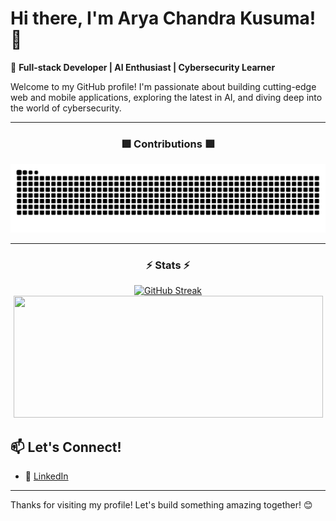 # Hi there, I'm Arya Chandra Kusuma! 👋

🚀 **Full-stack Developer | AI Enthusiast | Cybersecurity Learner**

Welcome to my GitHub profile! I'm passionate about building cutting-edge web and mobile applications, exploring the latest in AI, and diving deep into the world of cybersecurity.

---

<div align="center">
    <h3>🟩 Contributions 🟩</h3>
    <picture>
        <source media="(prefers-color-scheme: dark)" srcset="https://raw.githubusercontent.com/aryachandrak/aryachandrak/output/github-snake-dark.svg" />
        <source media="(prefers-color-scheme: light)" srcset="https://raw.githubusercontent.com/aryachandrak/aryachandrak/output/github-snake.svg" />
        <img alt="github-snake" src="https://raw.githubusercontent.com/aryachandrak/aryachandrak/output/github-snake-dark.svg" />
    </picture>
</div>

<hr />

<div align="center">
    <h3>⚡ Stats ⚡</h3>
    <a href="https://git.io/streak-stats"><img src="https://streak-stats.demolab.com?user=aryachandrak&theme=highcontrast&hide_border=true" alt="GitHub Streak" /></a>
    <a href="https://github.com/anuraghazra/github-readme-stats">
        <img width="495" height="195" src="https://github-readme-stats-gin-aratas-projects.vercel.app//api?username=aryachandrak&theme=vision-friendly-dark&show_icons=true&rank_icon=github&hide_border=true" />
    </a>
</div>

## 📫 Let's Connect!

- 💼 [LinkedIn](https://www.linkedin.com/in/arya-chandra-kusuma-092120298/)
<!-- - 🌐 [Portfolio](https://www.johndoe.dev) -->
---


Thanks for visiting my profile! Let's build something amazing together! 😊
